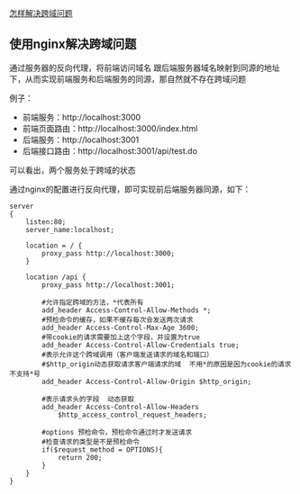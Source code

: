 [怎样解决跨域问题](https://zhuanlan.zhihu.com/p/122206470)

## 使用nginx解决跨域问题

通过服务器的反向代理，将前端访问域名 跟后端服务器域名映射到同源的地址下，从而实现前端服务和后端服务的同源，那自然就不存在跨域问题

例子：

- 前端服务：http://localhost:3000
- 前端页面路由：http://localhost:3000/index.html
- 后端服务：http://localhost:3001
- 后端接口路由：http://localhost:3001/api/test.do

可以看出，两个服务处于跨域的状态

通过nginx的配置进行反向代理，即可实现前后端服务器同源，如下：

```nginx
server
{
    listen:80;
    server_name:localhost;
    
    location = / {
        proxy_pass http://localhost:3000;
    }
    
    location /api {
        proxy_pass http://localhost:3001;
        
        #允许指定跨域的方法，*代表所有
        add_header Access-Control-Allow-Methods *;
        #预检命令的缓存，如果不缓存每次会发送两次请求
        add_header Access-Control-Max-Age 3600;
        #带cookie的请求需要加上这个字段，并设置为true
        add_header Access-Control-Allow-Credentials true;
        #表示允许这个跨域调用（客户端发送请求的域名和端口）
        #$http_origin动态获取请求客户端请求的域  不用*的原因是因为cookie的请求不支持*号
        add_header Access-Control-Allow-Origin $http_origin;
        
        #表示请求头的字段  动态获取
        add_header Access-Control-Allow-Headers
            $http_access_control_request_headers;
        
        #options 预检命令，预检命令通过时才发送请求
        #检查请求的类型是不是预检命令
        if($request_method = OPTIONS){
            return 200;
        }
    }
}
```

